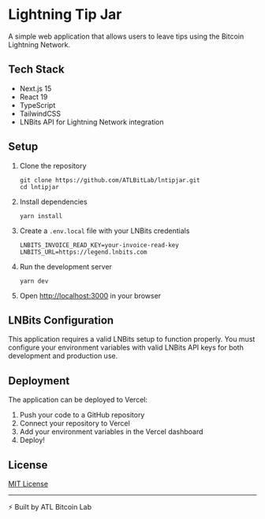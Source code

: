 # Lightning Tip Jar

A simple web application that allows users to leave tips using the Bitcoin Lightning Network.

## Tech Stack

- Next.js 15
- React 19
- TypeScript
- TailwindCSS
- LNBits API for Lightning Network integration

## Setup

1. Clone the repository
   ```
   git clone https://github.com/ATLBitLab/lntipjar.git
   cd lntipjar
   ```

2. Install dependencies
   ```
   yarn install
   ```

3. Create a `.env.local` file with your LNBits credentials
   ```
   LNBITS_INVOICE_READ_KEY=your-invoice-read-key
   LNBITS_URL=https://legend.lnbits.com
   ```

4. Run the development server
   ```
   yarn dev
   ```

5. Open [http://localhost:3000](http://localhost:3000) in your browser

## LNBits Configuration

This application requires a valid LNBits setup to function properly. You must configure your environment variables with valid LNBits API keys for both development and production use.

## Deployment

The application can be deployed to Vercel:

1. Push your code to a GitHub repository
2. Connect your repository to Vercel
3. Add your environment variables in the Vercel dashboard
4. Deploy!

## License

[MIT License](LICENSE)

---

⚡ Built by ATL Bitcoin Lab